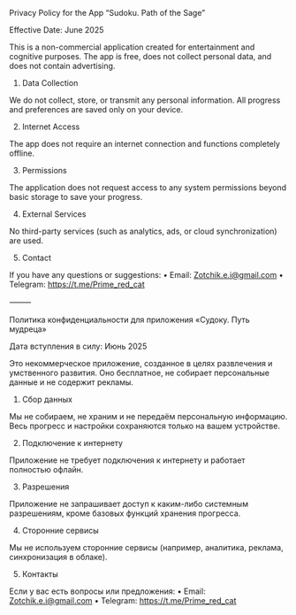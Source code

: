 Privacy Policy for the App “Sudoku. Path of the Sage”

Effective Date: June 2025

This is a non-commercial application created for entertainment and cognitive purposes. The app is free, does not collect personal data, and does not contain advertising.

1. Data Collection

We do not collect, store, or transmit any personal information. All progress and preferences are saved only on your device.

2. Internet Access

The app does not require an internet connection and functions completely offline.

3. Permissions

The application does not request access to any system permissions beyond basic storage to save your progress.

4. External Services

No third-party services (such as analytics, ads, or cloud synchronization) are used.

5. Contact

If you have any questions or suggestions:
    •    Email: Zotchik.e.i@gmail.com
    •    Telegram: https://t.me/Prime_red_cat

⸻

Политика конфиденциальности для приложения «Судоку. Путь мудреца»

Дата вступления в силу: Июнь 2025

Это некоммерческое приложение, созданное в целях развлечения и умственного развития. Оно бесплатное, не собирает персональные данные и не содержит рекламы.

1. Сбор данных

Мы не собираем, не храним и не передаём персональную информацию. Весь прогресс и настройки сохраняются только на вашем устройстве.

2. Подключение к интернету

Приложение не требует подключения к интернету и работает полностью офлайн.

3. Разрешения

Приложение не запрашивает доступ к каким-либо системным разрешениям, кроме базовых функций хранения прогресса.

4. Сторонние сервисы

Мы не используем сторонние сервисы (например, аналитика, реклама, синхронизация в облаке).

5. Контакты

Если у вас есть вопросы или предложения:
    •    Email: Zotchik.e.i@gmail.com
    •    Telegram: https://t.me/Prime_red_cat
